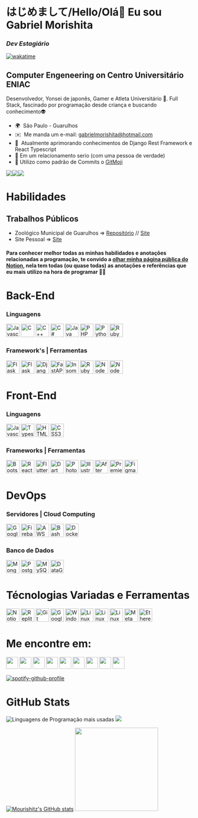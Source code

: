 はじめまして/Hello/Olá👋 Eu sou Gabriel Morishita
==================================
### *Dev Estagiário*

[![wakatime](https://wakatime.com/badge/user/c3066713-8dca-47d5-9002-0096164d3393.svg)](https://wakatime.com/@c3066713-8dca-47d5-9002-0096164d3393)


Computer Engeneering on Centro Universitário ENIAC
--------------------

Desenvolvedor, Yonsei de japonês, Gamer e Atleta Universitário 🏀. Full Stack, fascinado por programação desde criança e buscando conhecimento👽

*   🌍  São Paulo - Guarulhos
*   ✉️  Me manda um e-mail: [gabrielmorishita@hotmail.com](mailto:gabrielmorishita@hotmail.com)
*   🧠  Atualmente aprimorando conhecimentos de Django Rest Framework e React Typescript
*   💍  Em um relacionamento serio (com uma pessoa de verdade)
*   🎒  Utilizo como padrão de Commits o [GitMoji](https://gitmoji.dev/)

<a href="https://www.twitter.com/GMorishita_" target="_blank" rel="noreferrer"><img
src="https://img.shields.io/twitter/follow/GMorishita_?logo=twitter&style=for-the-badge&color=a855f7&labelColor=22272e"
/></a><a href="https://www.github.com/Mourishitz" target="_blank" rel="noreferrer"><img
src="https://img.shields.io/github/followers/Mourishitz?logo=github&style=for-the-badge&color=a855f7&labelColor=22272e" /></a><a href="https://www.twitch.tv/hakuchiii" target="_blank" rel="noreferrer"><img
src="https://img.shields.io/twitch/status/hakuchiii?logo=twitchsx&style=for-the-badge&color=a855f7&labelColor=22272e&label=TWITCH+STATUS" /></a>

# Habilidades

## Trabalhos Públicos

*   Zoológico Municipal de Guarulhos => [Repositório](https://github.com/Mourishitz/Zoo-Website) // [Site](https://zoologico-guarulhos.web.app)
*   Site Pessoal => [Site](https://gabriel-morishita.web.app)

#### Para conhecer  melhor todas as minhas habilidades e anotações relacionadas a programação, te convido a [olhar minha página pública do Notion](https://wholesale-quill-de7.notion.site/009dde760e3e4725b1a6172dfa26c33e?v=d3e97b51c1614942a2e477bcf226b485), nela tem todas (ou quase todas) as anotações e referências que eu mais utilizo na hora de programar 👨‍💻


# Back-End

### Linguagens

<a href="https://developer.mozilla.org/en-US/docs/Web/JavaScript" target="_blank" rel="noreferrer"><img src="https://raw.githubusercontent.com/danielcranney/readme-generator/main/public/icons/skills/javascript-colored.svg" width="36" height="36" alt="Javascript" /></a>
<a href="https://docs.microsoft.com/en-us/cpp/?view=msvc-170" target="_blank" rel="noreferrer"><img src="https://raw.githubusercontent.com/danielcranney/readme-generator/main/public/icons/skills/c-colored.svg" width="36" height="36" alt="C" /></a>
<a href="https://docs.microsoft.com/en-us/cpp/?view=msvc-170" target="_blank" rel="noreferrer"><img src="https://raw.githubusercontent.com/danielcranney/readme-generator/main/public/icons/skills/cplusplus-colored.svg" width="36" height="36" alt="C++" /></a>
<a href="https://docs.microsoft.com/en-us/dotnet/csharp/" target="_blank" rel="noreferrer"><img src="https://raw.githubusercontent.com/danielcranney/readme-generator/main/public/icons/skills/csharp-colored.svg" width="36" height="36" alt="C#" /></a>
<a href="https://www.oracle.com/java/" target="_blank" rel="noreferrer"><img src="https://raw.githubusercontent.com/danielcranney/readme-generator/main/public/icons/skills/java-colored.svg" width="36" height="36" alt="Java" /></a>
<a href="https://www.php.net/" target="_blank" rel="noreferrer"><img src="https://raw.githubusercontent.com/danielcranney/readme-generator/main/public/icons/skills/php-colored.svg" width="36" height="36" alt="PHP" /></a>
<a href="https://www.python.org/" target="_blank" rel="noreferrer"><img src="https://raw.githubusercontent.com/danielcranney/readme-generator/main/public/icons/skills/python-colored.svg" width="36" height="36" alt="Python" /></a>
<a href="https://www.ruby-lang.org/pt/" target="_blank" rel="noreferrer"><img src="https://upload.wikimedia.org/wikipedia/commons/thumb/7/73/Ruby_logo.svg/640px-Ruby_logo.svg.png" width="36" height="36" alt="Ruby" /></a>

### Framework's | Ferramentas

<a href="https://laravel.com" target="_blank" rel="noreferrer"><img src="https://upload.wikimedia.org/wikipedia/commons/thumb/9/9a/Laravel.svg/1969px-Laravel.svg.png" width="36" height="36" alt="Flask" /></a>
<a href="https://flask.palletsprojects.com/en/2.0.x/" target="_blank" rel="noreferrer"><img src="https://raw.githubusercontent.com/danielcranney/readme-generator/main/public/icons/skills/flask-colored.svg" width="36" height="36" alt="Flask" /></a>
<a href="https://www.djangoproject.com/" target="_blank" rel="noreferrer"><img src="https://raw.githubusercontent.com/danielcranney/readme-generator/main/public/icons/skills/django-colored.svg" width="36" height="36" alt="Django" /></a>
<a href="https://fastapi.tiangolo.com" target="_blank" rel="noreferrer"><img src="https://cdn.worldvectorlogo.com/logos/fastapi.svg" width="36" height="36" alt="FastAPI" /></a>
<a href="https://insomnia.rest/download" target="_blank" rel="noreferrer"><img src="https://user-images.githubusercontent.com/2575745/67964810-4d9a2980-fbd7-11e9-8cf7-661ded187ee6.png" width="36" height="36" alt="Insomnia" /></a>
<a href="https://rubyonrails.org" target="_blank" rel="noreferrer"><img src="https://upload.wikimedia.org/wikipedia/commons/1/16/Ruby_on_Rails-logo.png" width="36" height="36" alt="Ruby on Rails" /></a>
<a href="https://nodejs.org/en/" target="_blank" rel="noreferrer"><img src="https://cdn-icons-png.flaticon.com/512/5968/5968322.png" width="36" height="36" alt="Node JS" /></a>
<a href="https://docs.nestjs.com" target="_blank" rel="noreferrer"><img src="https://docs.nestjs.com/assets/logo-small.svg" width="36" height="36" alt="Node JS" /></a>

  
# Front-End

### Linguagens

<a href="https://developer.mozilla.org/en-US/docs/Web/JavaScript" target="_blank" rel="noreferrer"><img src="https://raw.githubusercontent.com/danielcranney/readme-generator/main/public/icons/skills/javascript-colored.svg" width="36" height="36" alt="Javascript" /></a>
<a href="https://www.typescriptlang.org/" target="_blank" rel="noreferrer"><img src="https://raw.githubusercontent.com/danielcranney/readme-generator/main/public/icons/skills/typescript-colored.svg" width="36" height="36" alt="Typescript" /></a>
<a href="https://developer.mozilla.org/en-US/docs/Glossary/HTML5" target="_blank" rel="noreferrer"><img src="https://raw.githubusercontent.com/danielcranney/readme-generator/main/public/icons/skills/html5-colored.svg" width="36" height="36" alt="HTML5" /></a>
<a href="https://www.w3.org/TR/CSS/#css" target="_blank" rel="noreferrer"><img src="https://raw.githubusercontent.com/danielcranney/readme-generator/main/public/icons/skills/css3-colored.svg" width="36" height="36" alt="CSS3" /></a>

### Frameworks | Ferramentas

 <a href="https://getbootstrap.com" target="_blank" rel="noreferrer"><img src="https://upload.wikimedia.org/wikipedia/commons/thumb/b/b2/Bootstrap_logo.svg/512px-Bootstrap_logo.svg.png" width="36" height="36" alt="Bootstrap" /></a>
<a href="https://reactjs.org/" target="_blank" rel="noreferrer"><img src="https://raw.githubusercontent.com/danielcranney/readme-generator/main/public/icons/skills/react-colored.svg" width="36" height="36" alt="React" /></a>
<a href="https://flutter.dev/" target="_blank" rel="noreferrer"><img src="https://cdn-images-1.medium.com/max/1200/1*ilC2Aqp5sZd1wi0CopD1Hw.png" width="36" height="36" alt="Flutter" /></a>
<a href="https://dart.dev/get-dart" target="_blank" rel="noreferrer"><img src="https://dartpad.dev/pictures/logo_dart.png" width="36" height="36" alt="Dart" /></a>
<a href="https://www.adobe.com/uk/products/photoshop.html" target="_blank" rel="noreferrer"><img src="https://raw.githubusercontent.com/danielcranney/readme-generator/main/public/icons/skills/photoshop-colored.svg" width="36" height="36" alt="Photoshop" /></a>
<a href="adobe.com/uk/products/illustrator.html" target="_blank" rel="noreferrer"><img src="https://raw.githubusercontent.com/danielcranney/readme-generator/main/public/icons/skills/illustrator-colored.svg" width="36" height="36" alt="Illustrator" /></a>
<a href="https://www.adobe.com/uk/products/aftereffects.html" target="_blank" rel="noreferrer"><img src="https://raw.githubusercontent.com/danielcranney/readme-generator/main/public/icons/skills/aftereffects-colored.svg" width="36" height="36" alt="After Effects" /></a>
<a href="https://www.adobe.com/uk/products/premiere.html" target="_blank" rel="noreferrer"><img src="https://raw.githubusercontent.com/danielcranney/readme-generator/main/public/icons/skills/premierepro-colored.svg" width="36" height="36" alt="Premiere Pro" /></a>
<a href="https://www.figma.com/" target="_blank" rel="noreferrer"><img src="https://raw.githubusercontent.com/danielcranney/readme-generator/main/public/icons/skills/figma-colored.svg" width="36" height="36" alt="Figma" /></a>
 
 
# DevOps

### Servidores | Cloud Computing

<a href="https://cloud.google.com" target="_blank" rel="noreferrer"><img src="https://logodownload.org/wp-content/uploads/2021/06/google-cloud-logo-5.png" width="36" height="36" alt="Google Cloud" /></a>
<a href="https://firebase.google.com" target="_blank" rel="noreferrer"><img src="https://res.cloudinary.com/startup-grind/image/upload/c_fill,dpr_2.0,f_auto,g_center,q_auto:good/v1/gcs/platform-data-goog/events/firebase_xwsV0rV.png" width="36" height="36" alt="Firebase" /></a>
<a href="https://aws.amazon.com" target="_blank" rel="noreferrer"><img src="https://venuztech.com.br/wp-content/uploads/2021/11/aws_parceiro1.png" width="36" height="36" alt="AWS" /></a>
<a href="https://www.gnu.org/software/bash/" target="_blank" rel="noreferrer"><img src="https://bashlogo.com/img/symbol/png/monochrome_light.png" width="36" height="36" alt="Bash" /></a>
<a href="https://docker.com" target="_blank" rel="noreferrer"><img src="https://cdn.iconscout.com/icon/free/png-256/docker-3050921-2538289.png" width="36" height="36" alt="Docker" /></a>

### Banco de Dados

<a href="https://www.mongodb.com/pt-br" target="_blank" rel="noreferrer"><img src="https://i.imgur.com/gbi6DYL.png" width="36" height="36" alt="MongoDB" /></a>
<a href="https://www.postgresql.org/docs/" target="_blank" rel="noreferrer"><img src="https://upload.wikimedia.org/wikipedia/commons/thumb/2/29/Postgresql_elephant.svg/1200px-Postgresql_elephant.svg.png" width="36" height="36" alt="PostgreSQL" /></a>
<a href="https://www.mysql.com/" target="_blank" rel="noreferrer"><img src="https://raw.githubusercontent.com/danielcranney/readme-generator/main/public/icons/skills/mysql-colored.svg" width="36" height="36" alt="MySQL" /></a>
<a href="https://www.jetbrains.com/pt-br/datagrip/" target="_blank" rel="noreferrer"><img src="https://resources.jetbrains.com/storage/products/datagrip/img/meta/datagrip_logo_300x300.png" width="36" height="36" alt="DataGrip" /></a>

# Técnologias Variadas e Ferramentas

<a href="https://wholesale-quill-de7.notion.site/009dde760e3e4725b1a6172dfa26c33e?v=d3e97b51c1614942a2e477bcf226b485" target="_blank" rel="noreferrer"><img src="https://upload.wikimedia.org/wikipedia/commons/4/45/Notion_app_logo.png?20200221181224" width="36" height="36" alt="Notion" /></a>
<a href="https://replit.com/~" target="_blank" rel="noreferrer"><img src="https://upload.wikimedia.org/wikipedia/commons/thumb/b/b2/Repl.it_logo.svg/1200px-Repl.it_logo.svg.png" width="36" height="36" alt="Replit" /></a>
<a href="https://git-scm.com/" target="_blank" rel="noreferrer"><img src="https://miro.medium.com/max/383/1*co_1qORNdM0PI1nvCp7Iig.png" width="36" height="36" alt="Git" /></a>
<a href="https://workspace.google.com" target="_blank" rel="noreferrer"><img src="https://upload.wikimedia.org/wikipedia/commons/thumb/5/53/Google_%22G%22_Logo.svg/2048px-Google_%22G%22_Logo.svg.png" width="36" height="36" alt="Google Workspace" /></a>
<a href="https://learn.microsoft.com/en-us/windows/wsl/install" target="_blank" rel="noreferrer"><img src="https://bendyworks.com/assets/images/blog/2020-05-21-setup-windows-development-eb5c79a7.png" width="36" height="36" alt="Windows Subsystem for Linux 2" /></a> 
<a href="https://linuxmint.com/download.php" target="_blank" rel="noreferrer"><img src="https://upload.wikimedia.org/wikipedia/commons/thumb/3/3f/Linux_Mint_logo_without_wordmark.svg/768px-Linux_Mint_logo_without_wordmark.svg.png" width="36" height="36" alt="Linux Mint" /></a> 
<a href="https://ubuntubudgie.org" target="_blank" rel="noreferrer"><img src="https://ubuntubudgie.org/wp-content/uploads/2020/04/favicon.png" width="36" height="36" alt="Linux Mint" /></a>
<a href="https://www.kali.org" target="_blank" rel="noreferrer"><img src="https://external-content.duckduckgo.com/iu/?u=https%3A%2F%2Fwww.learnlinux.in%2Fwp-content%2Fuploads%2F2020%2F04%2Fkali.png&f=1&nofb=1" width="36" height="36" alt="Linux Mint" /></a> 
<a href="https://metamask.io/" target="_blank" rel="noreferrer"><img src="https://raw.githubusercontent.com/danielcranney/readme-generator/main/public/icons/skills/metamask-colored.svg" width="36" height="36" alt="MetaMask" /></a>
<a href="https://ethereum.org/en/" target="_blank" rel="noreferrer"><img src="https://raw.githubusercontent.com/danielcranney/readme-generator/main/public/icons/skills/ethereum-colored.svg" width="36" height="36" alt="Ethereum" /></a>
</p>

# Me encontre em:

<p align="left"> <a href="https://discord.com/users/349901598346182666" target="_blank" rel="noreferrer"><img src="https://raw.githubusercontent.com/danielcranney/readme-generator/main/public/icons/socials/discord.svg" width="32" height="32" /></a> <a href="https://www.facebook.com/gabriel.morishita" target="_blank" rel="noreferrer"><img src="https://raw.githubusercontent.com/danielcranney/readme-generator/main/public/icons/socials/facebook.svg" width="32" height="32" /></a> <a href="https://www.github.com/Mourishitz" target="_blank" rel="noreferrer"><img src="https://raw.githubusercontent.com/danielcranney/readme-generator/main/public/icons/socials/github.svg" width="32" height="32" /></a> <a href="http://www.instagram.com/mourishitz" target="_blank" rel="noreferrer"><img src="https://raw.githubusercontent.com/danielcranney/readme-generator/main/public/icons/socials/instagram.svg" width="32" height="32" /></a> <a href="https://www.linkedin.com/in/gabriel-morishita" target="_blank" rel="noreferrer"><img src="https://raw.githubusercontent.com/danielcranney/readme-generator/main/public/icons/socials/linkedin.svg" width="32" height="32" /></a> <a href="https://stackoverflow.com/users/19016268/mourishitz" target="_blank" rel="noreferrer"><img src="https://raw.githubusercontent.com/danielcranney/readme-generator/main/public/icons/socials/stackoverflow.svg" width="32" height="32" /></a> <a href="https://www.twitter.com/GMorishita_" target="_blank" rel="noreferrer"><img src="https://raw.githubusercontent.com/danielcranney/readme-generator/main/public/icons/socials/twitter.svg" width="32" height="32" /></a> <a href="https://www.twitch.tv/hakuchiii" target="_blank" rel="noreferrer"><img src="https://raw.githubusercontent.com/danielcranney/readme-generator/main/public/icons/socials/twitch.svg" width="32" height="32" /></a>
<a href="https://open.spotify.com/user/gabrielmorishita"><img src="https://cdn-icons-png.flaticon.com/512/174/174872.png" width="32" height="32" /></a></p>


[![spotify-github-profile](https://spotify-github-profile.vercel.app/api/view?uid=gabrielmorishita&cover_image=true&theme=natemoo-re&bar_color=53b14f&bar_color_cover=false)](https://spotify-github-profile.vercel.app/api/view?uid=gabrielmorishita&redirect=true)


# GitHub Stats

<img src="https://github-readme-stats.vercel.app/api/top-langs?username=Mourishitz&show_icons=true&locale=en&layout=compact&theme=chartreuse-dark" alt="Linguagens de Programação mais usadas" />

<img src="https://github-profile-trophy.vercel.app/?username=Mourishitz&theme=juicyfresh&no-bg=true" />

<a href="http://www.github.com/Mourishitz"><img src="https://github-readme-stats.vercel.app/api?username=Mourishitz&show_icons=true&hide=&count_private=true&title_color=a855f7&text_color=ffffff&icon_color=a855f7&bg_color=22272e&hide_border=true&show_icons=true" alt="Mourishitz's GitHub stats" /></a>  <img src="https://i.imgur.com/sGCX9cS.png" width="225" height="225" />
